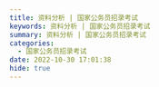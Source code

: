 ```yaml
---
title: 资料分析 | 国家公务员招录考试
keywords: 资料分析 | 国家公务员招录考试
summary: 资料分析 | 国家公务员招录考试
categories:
  - 国家公务员招录考试
date: 2022-10-30 17:01:38
hide: true
---
```

